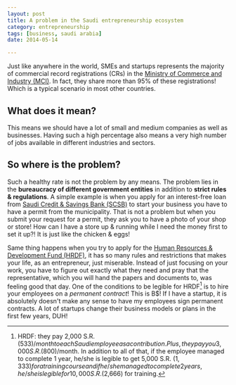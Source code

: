 ```yaml
---
layout: post
title: A problem in the Saudi entrepreneurship ecosystem
category: entrepreneurship
tags: [business, saudi arabia]
date: 2014-05-14

---
```


Just like anywhere in the world, SMEs and startups represents the majority of commercial record registrations (CRs) in the [Ministry of Commerce and Industry (MCI)](http://www.mci.gov.sa/en/Pages/Default.aspx). In fact, they share more than 95% of these registrations! Which is a typical scenario in most other countries.

What does it mean?
------------------
This means we should have a lot of small and medium companies as well as businesses. Having such a high percentage also means a very high number of jobs available in different industries and sectors.

So where is the problem?
------------------------
Such a healthy rate is not the problem by any means. The problem lies in the **bureaucracy of different government entities** in addition to **strict rules & regulations**. A simple example is when you apply for an interest-free loan from [Saudi Credit & Savings Bank (SCSB)](http://www.scb.gov.sa/) to start your business you have to have a permit from the municipality. That is not a problem but when you submit your request for a permit, they ask you to have a photo of your shop or store! How can I have a store up & running while I need the money first to set it up?! It is just like the chicken & eggs!

Same thing happens when you try to apply for the [Human Resources & Development Fund (HRDF)](http://hrdf.org.sa/), it has so many rules and restrictions that makes your life, as an entrepreneur, just miserable. Instead of just focusing on your work, you have to figure out exactly what they need and pray that the representative, which you will hand the papers and documents to, was feeling good that day. One of the conditions to be legible for HRDF[^1] is to hire your employees on a *permanent contract*! This is B$! If I have a startup, it is absolutely doesn't make any sense to have my employees sign permanent contracts. A lot of startups change their business models or plans in the first few years, DUH!


[^1]: HRDF: they pay 2,000 S.R. ($533)/month to each Saudi employee as a contribution. Plus, they pay you 3,000 S.R. ($800)/month. In addition to all of that, if the employee managed to complete 1 year, he/she is legible to get 5,000 S.R. ($1,333) for a training course and if he/she managed to complete 2 years, he/she is legible for 10,000 S.R. ($2,666) for training.